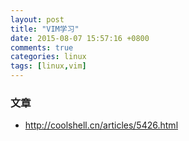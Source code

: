```yaml
---
layout: post
title: "VIM学习"
date: 2015-08-07 15:57:16 +0800
comments: true
categories: linux
tags: [linux,vim]
---
```

### 文章
* http://coolshell.cn/articles/5426.html
